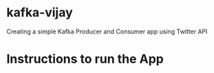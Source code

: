 # kafka-vijay
Creating a simple Kafka Producer and Consumer app using Twitter API

# Instructions to run the App

